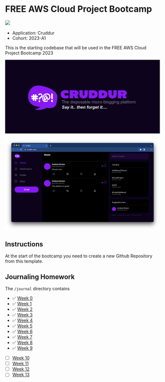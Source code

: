 # FREE AWS Cloud Project Bootcamp

![](https://codebuild.eu-central-1.amazonaws.com/badges?uuid=eyJlbmNyeXB0ZWREYXRhIjoibFNCL29sQmxZVFVnMi9Yd0JFSXp5aEJuaS85WlBmdG0xNWtscHY5OXJVUEFockVYam5VZDlleUh5eWxkeVpxYXk4WjgxeE4zUDhnUERxM2RHanArWlpBPSIsIml2UGFyYW1ldGVyU3BlYyI6Im0vYzlVdm9KMEtPTGFKWTciLCJtYXRlcmlhbFNldFNlcmlhbCI6MX0%3D&branch=main)

- Application: Cruddur
- Cohort: 2023-A1

This is the starting codebase that will be used in the FREE AWS Cloud Project Bootcamp 2023

![Cruddur Graphic](_docs/assets/cruddur-banner.jpg)

![Cruddur Screenshot](_docs/assets/cruddur-screenshot.png)

## Instructions

At the start of the bootcamp you need to create a new Github Repository from this template.

## Journaling Homework

The `/journal` directory contains

- :white_check_mark: [Week 0](journal/week0.md)
- :white_check_mark: [Week 1](journal/week1.md)
- :white_check_mark: [Week 2](journal/week2.md)
- :white_check_mark: [Week 3](journal/week3.md)
- :white_check_mark: [Week 4](journal/week4.md)
- :white_check_mark: [Week 5](journal/week5.md)
- :white_check_mark: [Week 6](journal/week6.md)
- :white_check_mark: [Week 7](journal/week7.md)
- :white_check_mark: [Week 8](journal/week8.md)
- :white_check_mark: [Week 9](journal/week9.md)
- [ ] [Week 10](journal/week10.md)
- [ ] [Week 11](journal/week11.md)
- [ ] [Week 12](journal/week12.md)
- [ ] [Week 13](journal/week13.md)
